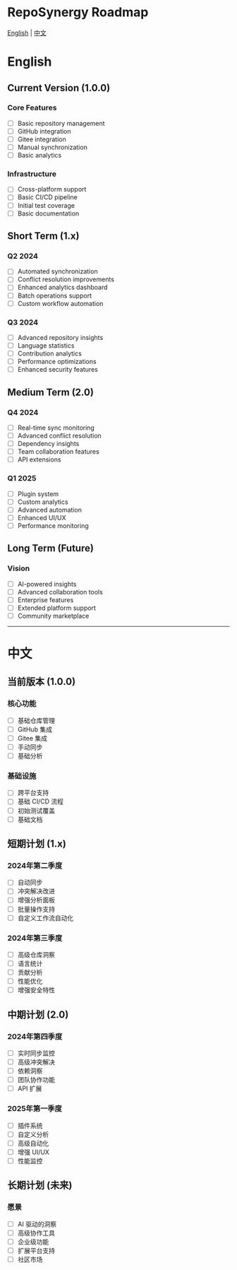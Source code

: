 # RepoSynergy Roadmap

[English](#english) | [中文](#中文)

# English

## Current Version (1.0.0)

### Core Features
- [ ] Basic repository management
- [ ] GitHub integration
- [ ] Gitee integration
- [ ] Manual synchronization
- [ ] Basic analytics

### Infrastructure
- [ ] Cross-platform support
- [ ] Basic CI/CD pipeline
- [ ] Initial test coverage
- [ ] Basic documentation

## Short Term (1.x)

### Q2 2024
- [ ] Automated synchronization
- [ ] Conflict resolution improvements
- [ ] Enhanced analytics dashboard
- [ ] Batch operations support
- [ ] Custom workflow automation

### Q3 2024
- [ ] Advanced repository insights
- [ ] Language statistics
- [ ] Contribution analytics
- [ ] Performance optimizations
- [ ] Enhanced security features

## Medium Term (2.0)

### Q4 2024
- [ ] Real-time sync monitoring
- [ ] Advanced conflict resolution
- [ ] Dependency insights
- [ ] Team collaboration features
- [ ] API extensions

### Q1 2025
- [ ] Plugin system
- [ ] Custom analytics
- [ ] Advanced automation
- [ ] Enhanced UI/UX
- [ ] Performance monitoring

## Long Term (Future)

### Vision
- [ ] AI-powered insights
- [ ] Advanced collaboration tools
- [ ] Enterprise features
- [ ] Extended platform support
- [ ] Community marketplace

---

# 中文

## 当前版本 (1.0.0)

### 核心功能
- [ ] 基础仓库管理
- [ ] GitHub 集成
- [ ] Gitee 集成
- [ ] 手动同步
- [ ] 基础分析

### 基础设施
- [ ] 跨平台支持
- [ ] 基础 CI/CD 流程
- [ ] 初始测试覆盖
- [ ] 基础文档

## 短期计划 (1.x)

### 2024年第二季度
- [ ] 自动同步
- [ ] 冲突解决改进
- [ ] 增强分析面板
- [ ] 批量操作支持
- [ ] 自定义工作流自动化

### 2024年第三季度
- [ ] 高级仓库洞察
- [ ] 语言统计
- [ ] 贡献分析
- [ ] 性能优化
- [ ] 增强安全特性

## 中期计划 (2.0)

### 2024年第四季度
- [ ] 实时同步监控
- [ ] 高级冲突解决
- [ ] 依赖洞察
- [ ] 团队协作功能
- [ ] API 扩展

### 2025年第一季度
- [ ] 插件系统
- [ ] 自定义分析
- [ ] 高级自动化
- [ ] 增强 UI/UX
- [ ] 性能监控

## 长期计划 (未来)

### 愿景
- [ ] AI 驱动的洞察
- [ ] 高级协作工具
- [ ] 企业级功能
- [ ] 扩展平台支持
- [ ] 社区市场 